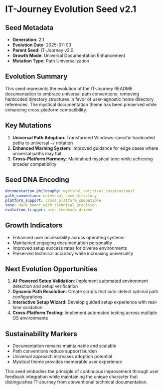 # IT-Journey Evolution Seed v2.1

## Seed Metadata
- **Generation**: 2.1
- **Evolution Date**: 2025-07-03
- **Parent Seed**: IT-Journey v2.0
- **Growth Mode**: Universal Documentation Enhancement
- **Mutation Type**: Path Universalization

## Evolution Summary
This seed represents the evolution of the IT-Journey README documentation to embrace universal path conventions, removing hardcoded directory structures in favor of user-agnostic home directory references. The mystical documentation theme has been preserved while enhancing cross-platform compatibility.

## Key Mutations
1. **Universal Path Adoption**: Transformed Windows-specific hardcoded paths to universal `~/` notation
2. **Enhanced Warning System**: Improved guidance for edge cases where universal paths may fail
3. **Cross-Platform Harmony**: Maintained mystical tone while achieving broader compatibility

## Seed DNA Encoding
```yaml
documentation_philosophy: mystical_satirical_inspirational
path_convention: universal_home_directory
platform_support: cross_platform_compatible
tone: dark_humor_with_technical_precision
evolution_trigger: user_feedback_driven
```

## Growth Indicators
- Enhanced user accessibility across operating systems
- Maintained engaging documentation personality
- Improved setup success rates for diverse environments
- Preserved technical accuracy while increasing universality

## Next Evolution Opportunities
1. **AI-Powered Setup Validation**: Implement automated environment detection and setup verification
2. **Dynamic Path Resolution**: Create scripts that auto-detect optimal path configurations
3. **Interactive Setup Wizard**: Develop guided setup experience with real-time validation
4. **Cross-Platform Testing**: Implement automated testing across multiple OS environments

## Sustainability Markers
- Documentation remains maintainable and scalable
- Path conventions reduce support burden
- Universal approach increases adoption potential
- Mystical theme provides memorable user experience

This seed embodies the principle of continuous improvement through user feedback integration while maintaining the unique character that distinguishes IT-Journey from conventional technical documentation.
